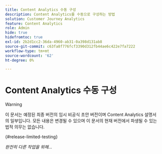 ```yaml
---
title: Content Analytics 수동 구성
description: Content Analytics를 수동으로 구성하는 방법
solution: Customer Journey Analytics
feature: Content Analytics
role: Admin
hide: true
hidefromtoc: true
exl-id: 2b2d1cc2-36da-4960-ab31-0a398d131ab8
source-git-commit: c63fa8f776fcf3390d312fb44ae6c422e7fa7222
workflow-type: tm+mt
source-wordcount: '62'
ht-degree: 0%

---
```


# Content Analytics 수동 구성

>[!WARNING]
>
>이 문서는 예정된 최종 버전의 임시 비공식 초안 버전이며 Content Analytics 설명서의 일부입니다. 모든 내용은 변경될 수 있으며 이 문서의 현재 버전에서 파생될 수 있는 법적 의무는 없습니다.
>

{#release-limited-testing}

*완전히 다른 작업을 위해...*
